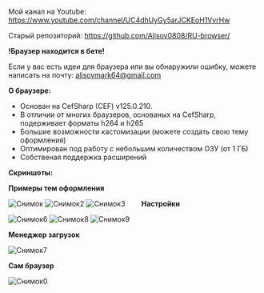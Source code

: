 Мой канал на Youtube: https://www.youtube.com/channel/UC4dhUyGy5arJCKEoH1VvrHw

Старый репозиторий: https://github.com/Alisov0808/RU-browser/




**!Браузер находится в бете!**

Если у вас есть идеи для браузера или вы обнаружили ошибку, можете написать на почту: alisovmark64@gmail.com

**О браузере:**
* Основан на CefSharp (CEF) v125.0.210.
* В отличии от многих браузеров, основаных на CefSharp, подерживает форматы h264 и h265
* Большие возможности кастомизации (можете создать свою тему оформления)
* Оптимирован под работу с небольшим количеством ОЗУ (от 1 ГБ)
* Собственая поддержка расширений



**Скриншоты:**

**Примеры тем оформления**

![Снимок](https://github.com/user-attachments/assets/ea2cfd13-bfc1-41ac-b52f-4abfcf432bf9)
![Снимок2](https://github.com/user-attachments/assets/b917b517-1c71-41db-86a1-4abaaa34325e)
![Снимок3](https://github.com/user-attachments/assets/81f28db8-bf6a-4bab-a9ee-c966a002a4f3)
⠀
⠀
**Настройки**

![Снимок6](https://github.com/user-attachments/assets/5b9f340f-70eb-4c99-95c3-4a410aabbc96)
![Снимок8](https://github.com/user-attachments/assets/b8c1c46f-1e8e-4c56-94a5-c5c5d72fac97)
![Снимок9](https://github.com/user-attachments/assets/81c9d8ab-20ca-441b-8c2f-b63e2c3e89be)
⠀

**Менеджер загрузок**

![Снимок7](https://github.com/user-attachments/assets/da31122d-ef0c-4e47-84cf-dda252163737)


**Сам браузер**

![Снимок0](https://github.com/user-attachments/assets/de59d98d-f212-4142-9b68-ab1edfa601dd)





